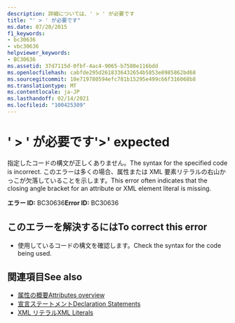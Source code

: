 ```yaml
---
description: 詳細については、' > ' が必要です
title: "' > ' が必要です"
ms.date: 07/20/2015
f1_keywords:
- bc30636
- vbc30636
helpviewer_keywords:
- BC30636
ms.assetid: 37d7115d-0fbf-4ac4-9065-b7580e116bdd
ms.openlocfilehash: cabfde295d2618336432654b5853e8985862bd68
ms.sourcegitcommit: 10e719780594efc781b15295e499c66f316068b8
ms.translationtype: MT
ms.contentlocale: ja-JP
ms.lasthandoff: 02/14/2021
ms.locfileid: "100425309"
---
```

# <a name="-expected"></a><span data-ttu-id="34a20-103">' > ' が必要です</span><span class="sxs-lookup"><span data-stu-id="34a20-103">'>' expected</span></span>

<span data-ttu-id="34a20-104">指定したコードの構文が正しくありません。</span><span class="sxs-lookup"><span data-stu-id="34a20-104">The syntax for the specified code is incorrect.</span></span> <span data-ttu-id="34a20-105">このエラーは多くの場合、属性または XML 要素リテラルの右山かっこが欠落していることを示します。</span><span class="sxs-lookup"><span data-stu-id="34a20-105">This error often indicates that the closing angle bracket for an attribute or XML element literal is missing.</span></span>  
  
 <span data-ttu-id="34a20-106">**エラー ID:** BC30636</span><span class="sxs-lookup"><span data-stu-id="34a20-106">**Error ID:** BC30636</span></span>  
  
## <a name="to-correct-this-error"></a><span data-ttu-id="34a20-107">このエラーを解決するには</span><span class="sxs-lookup"><span data-stu-id="34a20-107">To correct this error</span></span>  
  
- <span data-ttu-id="34a20-108">使用しているコードの構文を確認します。</span><span class="sxs-lookup"><span data-stu-id="34a20-108">Check the syntax for the code being used.</span></span>  
  
## <a name="see-also"></a><span data-ttu-id="34a20-109">関連項目</span><span class="sxs-lookup"><span data-stu-id="34a20-109">See also</span></span>

- [<span data-ttu-id="34a20-110">属性の概要</span><span class="sxs-lookup"><span data-stu-id="34a20-110">Attributes overview</span></span>](../programming-guide/concepts/attributes/index.md)
- [<span data-ttu-id="34a20-111">宣言ステートメント</span><span class="sxs-lookup"><span data-stu-id="34a20-111">Declaration Statements</span></span>](../programming-guide/language-features/statements.md#declaration-statements)
- [<span data-ttu-id="34a20-112">XML リテラル</span><span class="sxs-lookup"><span data-stu-id="34a20-112">XML Literals</span></span>](../language-reference/xml-literals/index.md)
